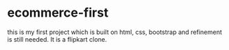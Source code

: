 # ecommerce-first 
this is my first project which is built on html, css, bootstrap and refinement is still needed. It is a flipkart clone.
